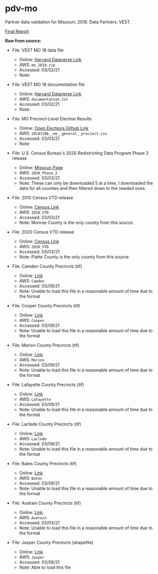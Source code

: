 # pdv-mo  
Partner data validation for Missouri, 2018. Data Partners: VEST. 

[Final Report](https://docs.google.com/document/d/1L_RdKUaaknedwtk4xNe2LT-XvMj1EtIjd29qwbKj3Nk/edit)

**Raw from source:**
- File: VEST MO 18 data file
  - Online: [Harvard Dataverse Link](https://dataverse.harvard.edu/file.xhtml?fileId=4366212&version=33.0)
  - AWS: `mo_2018.zip`
  - Accessed: 03/02/21
  - Note:

- File: VEST MO 18 documentation file
  - Online: [Harvard Dataverse Link](https://dataverse.harvard.edu/file.xhtml?fileId=4366213&version=33.0)
  - AWS: `documentation.txt`
  - Accessed: 03/02/21
  - Note:

- File: MO Precinct-Level Election Results
  - Online: [Open Elections Github Link](https://github.com/openelections/openelections-data-mo/tree/master/2018)
  - AWS: `20181106__mo__general__precinct.csv`
  - Accessed: 03/03/21
  - Note:

- File: U.S. Census Bureau's 2020 Redistricting Data Program Phase 2 release
  - Online: [Missouri Page](https://www.census.gov/geo/partnerships/pvs/partnership19v2/st29_mo.html)
  - AWS: `2020_Phase_2`
  - Accessed: 03/03/21
  - Note: These can only be downloaded 5 at a time, I downloaded the data for all counties and then filtered down to the needed ones.

- File: 2010 Census VTD release
  - Online: [Census Link](https://www.census.gov/cgi-bin/geo/shapefiles/index.php?year=2010&layergroup=Voting+Districts)
  - AWS: `2010_VTD`
  - Accessed: 03/03/21
  - Note:  Monroe County is the only county from this source.

- File: 2020 Census VTD release
  - Online: [Census Link](https://www.census.gov/geographies/mapping-files/time-series/geo/tiger-line-file.html)
  - AWS: `2020_VTD`
  - Accessed: 03/03/21
  - Note:  Platte County is the only county from this source.

- File: Camden County Precincts (tif)
  - Online: [Link](https://camdengis.integritygis.com/H5/Index.html?viewer=camden)
  - AWS: `Camden`
  - Accessed: 03/09/21
  - Note: Unable to load this file in a reasonable amount of time due to the format  

- File: Cooper County Precincts (tif)
  - Online: [Link](https://coopergis.integritygis.com/H5/Index.html?viewer=cooper)
  - AWS: `Cooper`
  - Accessed: 03/09/21
  - Note: Unable to load this file in a reasonable amount of time due to the format  

- File: Marion County Precincts (tif)
  - Online: [Link](https://mariongis.integritygis.com/H5/Index.html?viewer=marion_public)
  - AWS: `Marion`
  - Accessed: 03/09/21
  - Note: Unable to load this file in a reasonable amount of time due to the format 

- File: Lafayette County Precincts (tif)
  - Online: [Link](https://lafayettegis.integritygis.com/H5/Index.html?viewer=lafayette)
  - AWS: `Lafayette`
  - Accessed: 03/09/21
  - Note: Unable to load this file in a reasonable amount of time due to the format 

- File: Laclede County Precincts (tif)
  - Online: [Link](https://lacledegis.integritygis.com/H5/Index.html?viewer=laclede)
  - AWS: `Laclede`
  - Accessed: 03/09/21
  - Note: Unable to load this file in a reasonable amount of time due to the format

- File: Bates County Precincts (tif)
  - Online: [Link](https://batesgis.integritygis.com/H5/Index.html?viewer=bates)
  - AWS: `Bates`
  - Accessed: 03/09/21
  - Note: Unable to load this file in a reasonable amount of time due to the format

- File: Audrain County Precincts (tif)
  - Online: [Link](https://audraingis.integritygis.com/H5/Index.html?viewer=audrain)
  - AWS: `Audrain`
  - Accessed: 03/03/21
  - Note: Unable to load this file in a reasonable amount of time due to the format

- File: Jasper County Precincts (shapefile)
  - Online: [Link](https://jaspercountymogisintiatives-jcmo.hub.arcgis.com/datasets/voting-precincts-2020)
  - AWS: `Jasper`
  - Accessed: 03/09/21
  - Note: Able to load this file
